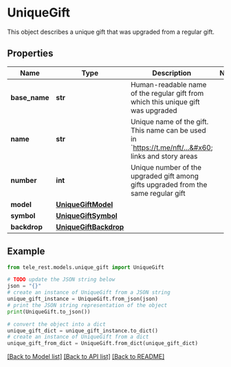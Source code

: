 # UniqueGift

This object describes a unique gift that was upgraded from a regular gift.

## Properties

Name | Type | Description | Notes
------------ | ------------- | ------------- | -------------
**base_name** | **str** | Human-readable name of the regular gift from which this unique gift was upgraded | 
**name** | **str** | Unique name of the gift. This name can be used in &#x60;https://t.me/nft/...&#x60; links and story areas | 
**number** | **int** | Unique number of the upgraded gift among gifts upgraded from the same regular gift | 
**model** | [**UniqueGiftModel**](UniqueGiftModel.md) |  | 
**symbol** | [**UniqueGiftSymbol**](UniqueGiftSymbol.md) |  | 
**backdrop** | [**UniqueGiftBackdrop**](UniqueGiftBackdrop.md) |  | 

## Example

```python
from tele_rest.models.unique_gift import UniqueGift

# TODO update the JSON string below
json = "{}"
# create an instance of UniqueGift from a JSON string
unique_gift_instance = UniqueGift.from_json(json)
# print the JSON string representation of the object
print(UniqueGift.to_json())

# convert the object into a dict
unique_gift_dict = unique_gift_instance.to_dict()
# create an instance of UniqueGift from a dict
unique_gift_from_dict = UniqueGift.from_dict(unique_gift_dict)
```
[[Back to Model list]](../README.md#documentation-for-models) [[Back to API list]](../README.md#documentation-for-api-endpoints) [[Back to README]](../README.md)


